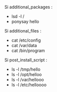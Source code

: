 Si additional_packages :
- lsd -l /
- ponysay hello

Si additional_files :
- cat /etc/config
- cat /var/data
- cat /bin/program

Si post_install_script :
- ls -l /tmp/hello
- ls -l /opt/helloo
- ls -l /var/hellooo
- ls -l /etc/helloooo

